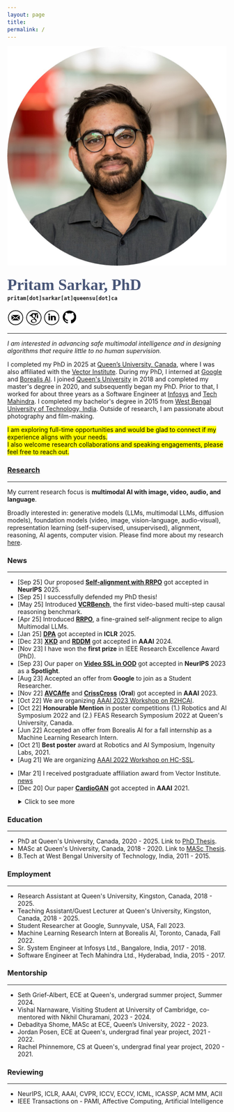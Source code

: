 ```yaml
---
layout: page
title: 
permalink: /
---
```


<div class="row">
	<!-- <center> -->
    <div class="col-sm-3 col-xs-12">
        <img src="./assets/my_images/pp_round.jpg" >
    </div>
    <div class="col-sm-9 col-xs-12" style="margin-bottom: 0;">
        <h4>
            <!-- <strong> -->
            <span style="color: rgb(71, 85, 119); font-family: 'Caveat'; font-size: 36px;">
                Pritam Sarkar, PhD
            </span><br>
            <!-- <span style="font-size: 16px;">
                Ph.D. Candidate at Queen&apos;s University, Canada<br>
                Affiliate at Vector Institute
            </span><br> -->
            <span style='font-family: "Lucida Console", Monaco, monospace; font-size: 12px;'>
                pritam[dot]sarkar[at]queensu[dot]ca
            </span>
            <!-- <br>
            <span style='font-family: "Lucida Console", Monaco, monospace; font-size: 12px;'>
                sarkar[dot]pritam[dot]ai[at]gmail[dot]com
            </span> (personal email id) -->
            <!-- </strong> -->
        </h4>
        <a title="Email" href="mailto:pritam.sarkar@queensu.ca" target="_blank"><img src="./assets/logos/email.png" width="7.5%" height="7.5%" alt="Email"></a> 
        <a title="Google Scholar" href="https://scholar.google.ca/citations?hl=en&user=o6m0mbsAAAAJ&view_op=list_works&sortby=pubdate" target="_blank"><img src="./assets/logos/google_scholar.png" width="7.5%" height="7.5%" alt="Google Scholar"></a> 
        <a title="LinkedIn" href="https://www.linkedin.com/in/sarkarpritam/" target="_blank"><img src="./assets/logos/linkedin.png" width="7.5%" height="7.5%" alt="LinkedIn"></a> 
        <a title="GitHub" href="https://github.com/pritamqu/" target="_blank"><img src="./assets/logos/github.png" width="7.5%" height="7.5%" alt="GitHub"></a> 
        <!-- <a title="Resume" href="./files/sarkar_resume.pdf" target="_blank"><img src="./assets/logos/cv.png" width="7.5%" height="7.5%" alt="Resume"></a>  -->
    </div>
    <!-- </center> -->
</div>

<hr>

<a name="/news"></a>

*I am interested in advancing safe multimodal intelligence and in designing algorithms that require little to no human supervision.*

I completed my PhD in 2025 at [Queen’s University, Canada](https://queensu.ca/), where I was also affiliated with the [Vector Institute](https://vectorinstitute.ai/). 
During my PhD, I interned at [Google](https://research.google/) and [Borealis AI](https://www.borealisai.com/). I joined [Queen's University](https://queensu.ca/) in 2018 and completed my master's degree in 2020, and subsequently began my PhD. Prior to that, I worked for about three years as a Software Engineer at [Infosys](https://www.infosys.com/) and [Tech Mahindra](https://www.techmahindra.com/). I completed my bachelor's degree in 2015 from [West Bengal University of Technology, India](/). Outside of research, I am passionate about photography and film-making.

<p><mark class="red">
I am exploring full-time opportunities and would be glad to connect if my experience aligns with your needs. <br>
I also welcome research collaborations and speaking engagements, please feel free to reach out.
</mark></p>

### [Research](./research.md)
<hr>

My current research focus is **multimodal AI with image, video, audio, and language**. 

Broadly interested in: generative models (LLMs, multimodal LLMs, diffusion models), foundation models (video, image, vision-language, audio-visual), representation learning (self-supervised, unsupervised), alignment, reasoning, AI agents, computer vision.
Please find more about my research [here](./research.md).

### News
<hr>

- [Sep 25] Our proposed **[Self-alignment with RRPO](https://arxiv.org/abs/2504.12083)** got accepted in **NeurIPS** 2025.
- [Sep 25] I successfully defended my PhD thesis! 
- [May 25] Introduced **[VCRBench](https://arxiv.org/abs/2505.08455)**, the first video-based multi-step causal reasoning benchmark.
- [Apr 25] Introduced **[RRPO](https://arxiv.org/abs/2504.12083)**, a fine-grained self-alignment recipe to align Multimodal LLMs.
- [Jan 25] **[DPA](https://arxiv.org/abs/2405.18654)** got accepted in **ICLR** 2025.
- [Dec 23] **[XKD](https://arxiv.org/abs/2211.13929)** and **[RDDM](https://arxiv.org/abs/2308.13568)** got accepted in **AAAI** 2024.
- [Nov 23] I have won the **first prize** in IEEE Research Excellence Award (PhD).
- [Sep 23] Our paper on **[Video SSL in OOD](https://arxiv.org/abs/2306.02014)** got accepted in **NeurIPS** 2023 as a **Spotlight**.
- [Aug 23] Accepted an offer from **Google** to join as a Student Researcher.
- [Nov 22] **[AVCAffe](https://arxiv.org/abs/2205.06887)** and **[CrissCross](https://arxiv.org/abs/2111.05329)** (**Oral**) got accepted in **AAAI** 2023.
- [Oct 22] We are organizing [AAAI 2023 Workshop on R2HCAI](https://r2hcai.github.io/AAAI-23/).
- [Oct 22] **Honourable Mention** in poster competitions (1.) Robotics and AI Symposium 2022 and (2.) FEAS Research Symposium 2022 at Queen's University, Canada.
- [Jun 22] Accepted an offer from Borealis AI for a fall internship as a Machine Learning Research Intern.
- [Oct 21] **Best poster** award at Robotics and AI Symposium, Ingenuity Labs, 2021.
- [Aug 21] We are organizing [AAAI 2022 Workshop on HC-SSL](https://hcssl.github.io/AAAI-22/).
<!-- - [Aug 21] One paper that I supervised got accepted into HAI 2021. -->
- [Mar 21] I received postgraduate affiliation award from Vector Institute. [news](https://vectorinstitute.ai/vector-welcomes-new-researchers-to-postgraduate-affiliate-program/)
- [Dec 20] Our paper **[CardioGAN](https://arxiv.org/abs/2010.00104)** got accepted in **AAAI** 2021.

<details>
  <summary style="margin-left: 25px;">Click to see more</summary>
  <ul>
  <li>[Aug 20] My first journal/transaction as a first author got accepted in IEEE Trans. of Affective Computing.</li>
  <li>[Apr 20] Successfully defended my M.A.Sc. thesis. <a href="https://www.linkedin.com/posts/sarkarpritam_phd-thesisabrdefense-activity-6656981020174356480-K8K5/">picture</a></li>
  <li>[Jan 20] Conference paper on ECG-based SSL got accepted in IEEE ICASSP 2020 for oral presentation.</li>
  <li>[Jun 19] My first paper got accepted for oral presentation in IEEE ACII 2019.</li>
  <li>[Sep 18] Joined Queen's for master's degree.</li>
  <li>[Dec 17] Joined Infosys as a Sr. System Engineer.</li>
  <li>[Nov 15] Joined Tech Mahindra as an Associate Software Engineer.</li>
  <li>[Jun 15] Completed graduation!</li>
</ul>


</details>


<!-- <hr> -->

<a name="/education"></a>

### Education
<hr>

- PhD at Queen's University, Canada, 2020 - 2025. Link to [PhD Thesis](https://qspace.library.queensu.ca/items/e35f85c6-3a6b-49b7-ade1-70fdcf3bcd2a).
- MASc at Queen's University, Canada, 2018 - 2020. Link to [MASc Thesis](https://qspace.library.queensu.ca/handle/1974/27746).
- B.Tech at West Bengal University of Technology, India, 2011 - 2015.

<a name="/employment"></a>

### Employment
<hr>

- Research Assistant at Queen's University, Kingston, Canada, 2018 - 2025.
- Teaching Assistant/Guest Lecturer at Queen's University, Kingston, Canada, 2018 - 2025.
- Student Researcher at Google, Sunnyvale, USA, Fall 2023.
- Machine Learning Research Intern at Borealis AI, Toronto, Canada, Fall 2022.
- Sr. System Engineer at Infosys Ltd., Bangalore, India, 2017 - 2018.
- Software Engineer at Tech Mahindra Ltd., Hyderabad, India, 2015 - 2017.

<a name="/mentorship"></a>

### Mentorship
<hr>

- Seth Grief-Albert, ECE at Queen's, undergrad summer project, Summer 2024.
- Vishal Narnaware, Visiting Student at University of Cambridge, co-mentored with Nikhil Churamani, 2023 - 2024.
- Debaditya Shome, MASc at ECE, Queen’s University, 2022 - 2023.
- Jordan Posen, ECE at Queen's, undergrad final year project, 2021 - 2022.
- Rachel Phinnemore, CS at Queen's, undergrad final year project, 2020 - 2021.


<a name="/reviewing"></a>

### Reviewing
<hr>

- NeurIPS, ICLR, AAAI, CVPR, ICCV, ECCV, ICML, ICASSP, ACM MM, ACII
- IEEE Transactions on - PAMI, Affective Computing, Artificial Intelligence

<!-- 
<a name="/talks"></a>

### Talks
<hr>

- [Jul 2023] at Ingenuity Labs, Queen's University, Title: Learning withour human supervision
- [Jan 2023] at Borealis AI, Title: AugESeq: Augmentation improves Event Sequence prediction
 -->


